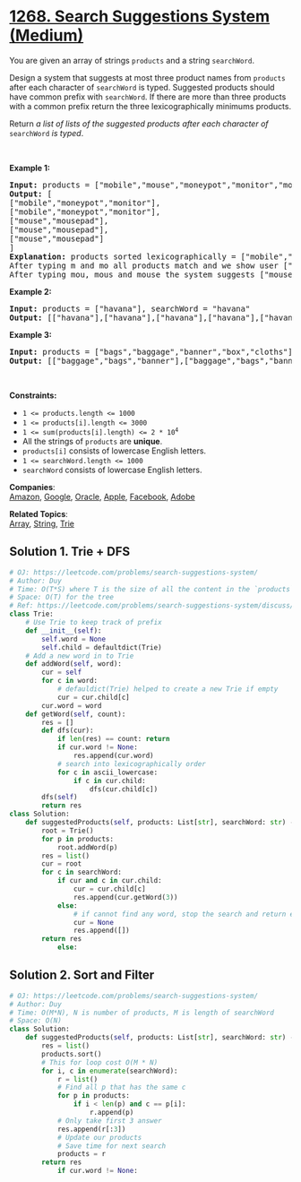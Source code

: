 # [1268. Search Suggestions System (Medium)](https://leetcode.com/problems/search-suggestions-system/)

<p>You are given an array of strings <code>products</code> and a string <code>searchWord</code>.</p>

<p>Design a system that suggests at most three product names from <code>products</code> after each character of <code>searchWord</code> is typed. Suggested products should have common prefix with <code>searchWord</code>. If there are more than three products with a common prefix return the three lexicographically minimums products.</p>

<p>Return <em>a list of lists of the suggested products after each character of </em><code>searchWord</code><em> is typed</em>.</p>

<p>&nbsp;</p>
<p><strong>Example 1:</strong></p>

<pre><strong>Input:</strong> products = ["mobile","mouse","moneypot","monitor","mousepad"], searchWord = "mouse"
<strong>Output:</strong> [
["mobile","moneypot","monitor"],
["mobile","moneypot","monitor"],
["mouse","mousepad"],
["mouse","mousepad"],
["mouse","mousepad"]
]
<strong>Explanation:</strong> products sorted lexicographically = ["mobile","moneypot","monitor","mouse","mousepad"]
After typing m and mo all products match and we show user ["mobile","moneypot","monitor"]
After typing mou, mous and mouse the system suggests ["mouse","mousepad"]
</pre>

<p><strong>Example 2:</strong></p>

<pre><strong>Input:</strong> products = ["havana"], searchWord = "havana"
<strong>Output:</strong> [["havana"],["havana"],["havana"],["havana"],["havana"],["havana"]]
</pre>

<p><strong>Example 3:</strong></p>

<pre><strong>Input:</strong> products = ["bags","baggage","banner","box","cloths"], searchWord = "bags"
<strong>Output:</strong> [["baggage","bags","banner"],["baggage","bags","banner"],["baggage","bags"],["bags"]]
</pre>

<p>&nbsp;</p>
<p><strong>Constraints:</strong></p>

<ul>
	<li><code>1 &lt;= products.length &lt;= 1000</code></li>
	<li><code>1 &lt;= products[i].length &lt;= 3000</code></li>
	<li><code>1 &lt;= sum(products[i].length) &lt;= 2 * 10<sup>4</sup></code></li>
	<li>All the strings of <code>products</code> are <strong>unique</strong>.</li>
	<li><code>products[i]</code> consists of lowercase English letters.</li>
	<li><code>1 &lt;= searchWord.length &lt;= 1000</code></li>
	<li><code>searchWord</code> consists of lowercase English letters.</li>
</ul>

**Companies**:  
[Amazon](https://leetcode.com/company/amazon), [Google](https://leetcode.com/company/google), [Oracle](https://leetcode.com/company/oracle), [Apple](https://leetcode.com/company/apple), [Facebook](https://leetcode.com/company/facebook), [Adobe](https://leetcode.com/company/adobe)

**Related Topics**:  
[Array](https://leetcode.com/tag/array/), [String](https://leetcode.com/tag/string/), [Trie](https://leetcode.com/tag/trie/)

## Solution 1. Trie + DFS

```py
# OJ: https://leetcode.com/problems/search-suggestions-system/
# Author: Duy
# Time: O(T*S) where T is the size of all the content in the `products`, S is the length of `searchWord`.
# Space: O(T) for the tree
# Ref: https://leetcode.com/problems/search-suggestions-system/discuss/1242823/C%2B%2BPython-3-solutions-Clean-and-Concise
class Trie:
    # Use Trie to keep track of prefix
    def __init__(self):
        self.word = None
        self.child = defaultdict(Trie)
    # Add a new word in to Trie
    def addWord(self, word):
        cur = self
        for c in word:
            # defauldict(Trie) helped to create a new Trie if empty
            cur = cur.child[c]
        cur.word = word
    def getWord(self, count):
        res = []
        def dfs(cur):
            if len(res) == count: return
            if cur.word != None:
                res.append(cur.word)
            # search into lexicographically order
            for c in ascii_lowercase:
                if c in cur.child:
                    dfs(cur.child[c])
        dfs(self)
        return res
class Solution:
    def suggestedProducts(self, products: List[str], searchWord: str) -> List[List[str]]:
        root = Trie()
        for p in products:
            root.addWord(p)
        res = list()
        cur = root
        for c in searchWord:
            if cur and c in cur.child:
                cur = cur.child[c]
                res.append(cur.getWord(3))
            else:
                # if cannot find any word, stop the search and return empty
                cur = None
                res.append([])
        return res
            else:
```

## Solution 2. Sort and Filter

```py
# OJ: https://leetcode.com/problems/search-suggestions-system/
# Author: Duy
# Time: O(M*N), N is number of products, M is length of searchWord
# Space: O(N)
class Solution:
    def suggestedProducts(self, products: List[str], searchWord: str) -> List[List[str]]:
        res = list()
        products.sort()
        # This for loop cost O(M * N)
        for i, c in enumerate(searchWord):
            r = list()
            # Find all p that has the same c
            for p in products:
                if i < len(p) and c == p[i]:
                    r.append(p)
            # Only take first 3 answer
            res.append(r[:3])
            # Update our products
            # Save time for next search
            products = r
        return res
            if cur.word != None:
```
